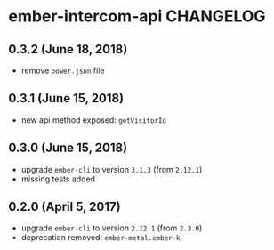 # ember-intercom-api CHANGELOG

## 0.3.2 (June 18, 2018)

- remove `bower.json` file

## 0.3.1 (June 15, 2018)

- new api method exposed: `getVisitorId`

## 0.3.0 (June 15, 2018)

- upgrade `ember-cli` to version `3.1.3` (from `2.12.1`) 
- missing tests added

## 0.2.0 (April 5, 2017)

- upgrade `ember-cli` to version `2.12.1` (from `2.3.0`) 
- deprecation removed: `ember-metal.ember-k`
